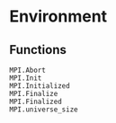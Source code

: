 # Environment

## Functions

```@docs
MPI.Abort
MPI.Init
MPI.Initialized
MPI.Finalize
MPI.Finalized
MPI.universe_size
```


